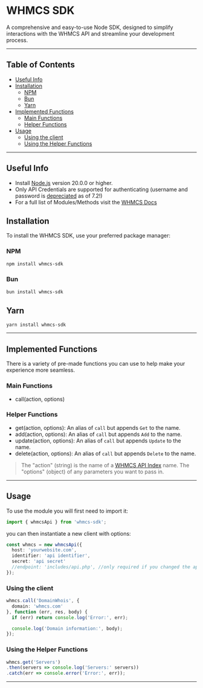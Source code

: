# WHMCS SDK

A comprehensive and easy-to-use Node SDK, designed to simplify interactions with the WHMCS API and streamline your development process.

---

## Table of Contents
- [Useful Info](#useful-info)
- [Installation](#installation)
  - [NPM](#npm)
  - [Bun](#bun)
  - [Yarn](#yarn)
- [Implemented Functions](#implemented-functions)
  - [Main Functions](#main-functions)
  - [Helper Functions](#helper-functions)
- [Usage](#usage)
  - [Using the client](#using-the-client)
  - [Using the Helper Functions](#using-the-helper-functions)

---

## Useful Info
- Install [Node.js](https://nodejs.org/en/) version 20.0.0 or higher.
- Only API Credentials are supported for authenticating (username and password is [depreciated](https://developers.whmcs.com/api/authentication/) as of 7.2!)
- For a full list of Modules/Methods visit the [WHMCS Docs](https://developers.whmcs.com/api/api-index/)

## Installation

To install the WHMCS SDK, use your preferred package manager:

### NPM
```sh
npm install whmcs-sdk
```

### Bun
```sh
bun install whmcs-sdk
```

## Yarn
```sh
yarn install whmcs-sdk
```

---

## Implemented Functions
There is a variety of pre-made functions you can use to help make your experience more seamless.

### Main Functions
- call(action, options)

### Helper Functions
- get(action, options): An alias of `call` but appends `Get` to the name.
- add(action, options): An alias of `call` but appends `Add` to the name.
- update(action, options): An alias of `call` but appends `Update` to the name.
- delete(action, options): An alias of `call` but appends `Delete` to the name.

> The "action" (string) is the name of a [WHMCS API Index](https://developers.whmcs.com/api/api-index/) name. The "options" (object) of any parameters you want to pass in.

---

## Usage
To use the module you will first need to import it:

```typescript
import { whmcsApi } from 'whmcs-sdk';
```

you can then instantiate a new client with options:

```typescript
const whmcs = new whmcsApi({
  host: 'yourwebsite.com',
  identifier: 'api identifier',
  secret: 'api secret'
  //endpoint: 'includes/api.php', //only required if you changed the api.php location
});
```

### Using the client

```typescript
whmcs.call('DomainWhois', {
  domain: 'whmcs.com'
}, function (err, res, body) {
  if (err) return console.log('Error:', err);

  console.log('Domain information:', body);
});
```

### Using the Helper Functions
```typescript
whmcs.get('Servers')
.then(servers => console.log('Servers:' servers))
.catch(err => console.error('Error:', err));
```

---